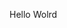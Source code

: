 Hello Wolrd























































































































































































































































































































































































































































































































































































































































































































































































































































































































































































































































































































































































































































































































































































































































































































































































































































































































































































































































































